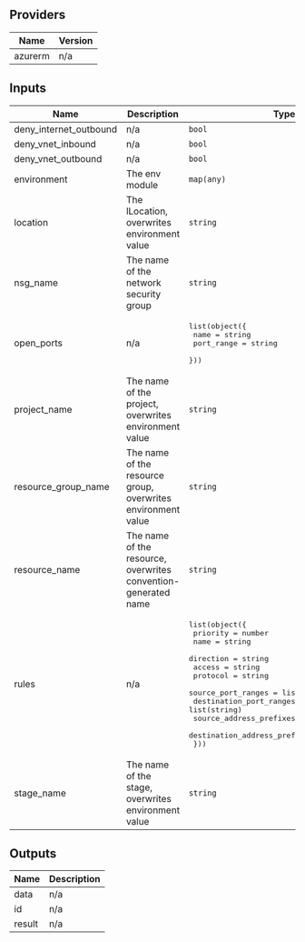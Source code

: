 ## Providers

| Name | Version |
|------|---------|
| azurerm | n/a |

## Inputs

| Name | Description | Type | Default | Required |
|------|-------------|------|---------|:--------:|
| deny\_internet\_outbound | n/a | `bool` | `false` | no |
| deny\_vnet\_inbound | n/a | `bool` | `false` | no |
| deny\_vnet\_outbound | n/a | `bool` | `false` | no |
| environment | The env module | `map(any)` | `{}` | no |
| location | The lLocation, overwrites environment value | `string` | `"*"` | no |
| nsg\_name | The name of the network security group | `string` | `""` | no |
| open\_ports | n/a | <pre>list(object({<br>    name       = string<br>    port_range = string<br>  }))</pre> | `[]` | no |
| project\_name | The name of the project, overwrites environment value | `string` | `"*"` | no |
| resource\_group\_name | The name of the resource group, overwrites environment value | `string` | `"*"` | no |
| resource\_name | The name of the resource, overwrites convention-generated name | `string` | `""` | no |
| rules | n/a | <pre>list(object({<br>    priority                     = number<br>    name                         = string<br>    direction                    = string<br>    access                       = string<br>    protocol                     = string<br>    source_port_ranges           = list(string)<br>    destination_port_ranges      = list(string)<br>    source_address_prefixes      = list(string)<br>    destination_address_prefixes = list(string)<br>  }))</pre> | `[]` | no |
| stage\_name | The name of the stage, overwrites environment value | `string` | `"*"` | no |

## Outputs

| Name | Description |
|------|-------------|
| data | n/a |
| id | n/a |
| result | n/a |

